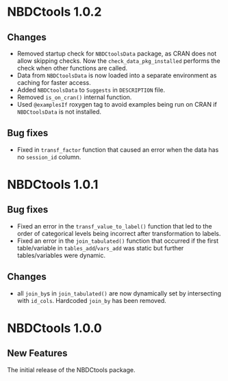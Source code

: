 # NBDCtools 1.0.2

## Changes

- Removed startup check for `NBDCtoolsData` package, as CRAN does not allow
  skipping checks. Now the `check_data_pkg_installed` performs the check when
  other functions are called.
- Data from `NBDCtoolsData` is now loaded into a separate environment as 
  caching for faster access.
- Added `NBDCtoolsData` to `Suggests` in `DESCRIPTION` file.
- Removed `is_on_cran()` internal function.
- Used `@examplesIf` roxygen tag to avoid examples being run on CRAN
  if `NBDCtoolsData` is not installed.

## Bug fixes

- Fixed in `transf_factor` function that caused an error when the data
  has no `session_id` column.

# NBDCtools 1.0.1

## Bug fixes

- Fixed an error in the `transf_value_to_label()` function that led to the order
  of categorical levels being incorrect after transformation to labels.
- Fixed an error in the `join_tabulated()` function that occurred if the first
  table/variable in `tables_add`/`vars_add` was static but further
  tables/variables were dynamic.

## Changes

- all `join_by`s in `join_tabulated()` are now dynamically set by intersecting
  with `id_cols`. Hardcoded `join_by` has been removed.

# NBDCtools 1.0.0

## New Features

The initial release of the NBDCtools package.
